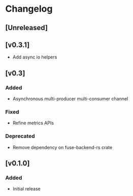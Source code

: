 # Changelog
## [Unreleased]

## [v0.3.1]
- Add async io helpers

## [v0.3]

### Added
- Asynchronous multi-producer multi-consumer channel

### Fixed
- Refine metrics APIs

### Deprecated
- Remove dependency on fuse-backend-rs crate

## [v0.1.0]

### Added

- Initial release
